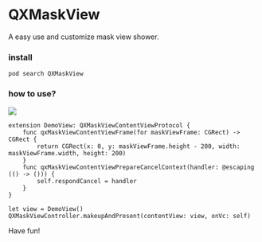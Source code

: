 # QXMaskView
A easy use and customize mask view shower.

### install
```
pod search QXMaskView
```

### how to use?
![](https://github.com/labi3285/QXMaskView/blob/master/screen.png)
```objc
extension DemoView: QXMaskViewContentViewProtocol {
    func qxMaskViewContentViewFrame(for maskViewFrame: CGRect) -> CGRect {
        return CGRect(x: 0, y: maskViewFrame.height - 200, width: maskViewFrame.width, height: 200)
    }
    func qxMaskViewContentViewPrepareCancelContext(handler: @escaping (() -> ())) {
        self.respondCancel = handler
    }
}

```

```objc
let view = DemoView()
QXMaskViewController.makeupAndPresent(contentView: view, onVc: self)
```
Have fun!
